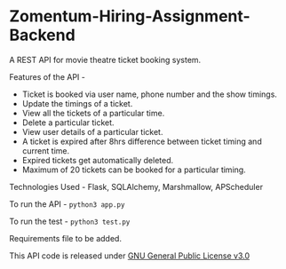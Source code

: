 # Zomentum-Hiring-Assignment-Backend
A REST API for movie theatre ticket booking system.

Features of the API - 

* Ticket is booked via user name, phone number and the show timings.
* Update the timings of a ticket.
* View all the tickets of a particular time.
* Delete a particular ticket.
* View user details of a particular ticket.
* A ticket is expired after 8hrs difference between ticket timing and current time.
* Expired tickets get automatically deleted.
* Maximum of 20 tickets can be booked for a particular timing.

Technologies Used - Flask, SQLAlchemy, Marshmallow, APScheduler

To run the API - ```python3 app.py```

To run the test - ```python3 test.py```

Requirements file to be added.

This API code is released under [GNU General Public License v3.0](https://github.com/anubhavsinha98/Zomentum-Hiring-Assignment-Backend/blob/master/LICENSE)





